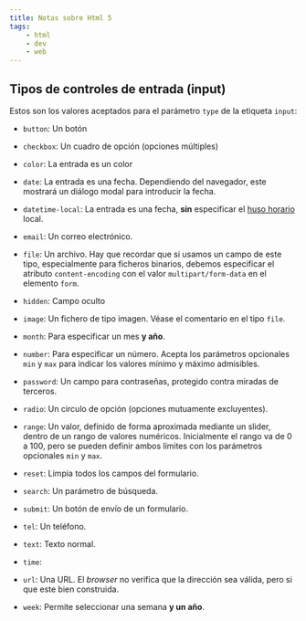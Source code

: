 ```yaml
---
title: Notas sobre Html 5
tags:
    - html
    - dev
    - web
---
```


## Tipos de controles de entrada (input)

Estos son los valores aceptados para el parámetro `type` de la etiqueta `input`:

- `button`: Un botón

- `checkbox`: Un cuadro de opción (opciones múltiples)

- `color`: La entrada es un color

- `date`: La entrada es una fecha. Dependiendo del navegador, este
  mostrará un diálogo modal para introducir la fecha.

- `datetime-local`: La entrada es una fecha, **sin** especificar el
  [huso horario](https://es.wikipedia.org/wiki/Huso_horario) local.

- `email`: Un correo electrónico.

- `file`: Un archivo. Hay que recordar que si usamos un campo de este
  tipo, especialmente para ficheros binarios, debemos especificar el
  atributo `content-encoding` con el valor `multipart/form-data` en el
  elemento `form`.

- `hidden`: Campo oculto

- `image`: Un fichero de tipo imagen. Véase el comentario en el tipo `file`.

- `month`: Para especificar un mes **y año**.

- `number`: Para especificar un número. Acepta los parámetros opcionales
  `min` y `max` para indicar los valores mínimo y máximo admisibles.

- `password`: Un campo para contraseñas, protegido contra miradas de
  terceros.

- `radio`: Un circulo de opción (opciones mutuamente excluyentes).

- `range`: Un valor, definido de forma aproximada mediante un slider,
  dentro de un rango de valores numéricos. Inicialmente el rango va de 0
  a 100, pero se pueden definir ambos límites con los parámetros
  opcionales `min` y `max`.

- `reset`: Limpia todos los campos del formulario.

- `search`: Un parámetro de búsqueda.

- `submit`: Un botón de envío de un formulario.

- `tel`: Un teléfono.

- `text`: Texto normal.

- `time`: 

- `url`: Una URL. El _browser_ no verifica que la dirección sea válida,
  pero si que este bien construida.

- `week`: Permite seleccionar una semana **y un año**. 


